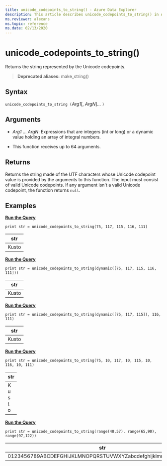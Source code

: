 ```yaml
---
title: unicode_codepoints_to_string() - Azure Data Explorer
description: This article describes unicode_codepoints_to_string() in Azure Data Explorer.
ms.reviewer: alexans
ms.topic: reference
ms.date: 02/13/2020
---
```

# unicode_codepoints_to_string()

Returns the string represented by the Unicode codepoints.

> **Deprecated aliases:** make_string()
    
## Syntax

`unicode_codepoints_to_string (`*Arg1*[, *ArgN*]... `)`

## Arguments

* *Arg1* ... *ArgN*: Expressions that are integers (int or long) or a dynamic value holding an array of integral numbers.

* This function receives up to 64 arguments.

## Returns

Returns the string made of the UTF characters whose Unicode codepoint value is provided by the arguments to this function. The input must consist of valid Unicode codepoints.
If any argument isn't a valid Unicode codepoint, the function returns `null`.

## Examples

[**Run the Query**](https://dataexplorer.azure.com/clusters/kvce69202ceceed490b88d.northeurope/databases/Other?query=H4sIAAAAAAAAAysoyswrUSguKVKwVSjNy0zOT0mNBxEF+UDx4viS/HigXGZeuoa5qY6CoaE5iACzzECEoSYA+KAQ+EAAAAA=)

```kusto
print str = unicode_codepoints_to_string(75, 117, 115, 116, 111)
```

|str|
|---|
|Kusto|

[**Run the Query**](https://dataexplorer.azure.com/clusters/kvce69202ceceed490b88d.northeurope/databases/Other?query=H4sIAAAAAAAAAysoyswrUSguKVKwVSjNy0zOT0mNBxEF+UDx4viS/HigXGZeukZKZV5ibmayRrS5qY6CoaE5iACzzECEYaymJgBfBO+kSwAAAA==)

```kusto
print str = unicode_codepoints_to_string(dynamic([75, 117, 115, 116, 111]))
```

|str|
|---|
|Kusto|

[**Run the Query**](https://dataexplorer.azure.com/clusters/kvce69202ceceed490b88d.northeurope/databases/Other?query=H4sIAAAAAAAAAysoyswrUSguKVKwVSjNy0zOT0mNBxEF+UDx4viS/HigXGZeukZKZV5ibmayRrS5qY6CoaE5iDCN1QRRZiDCUBMAeB3lVUsAAAA=)

```kusto
print str = unicode_codepoints_to_string(dynamic([75, 117, 115]), 116, 111)
```

|str|
|---|
|Kusto|

[**Run the Query**](https://dataexplorer.azure.com/clusters/kvce69202ceceed490b88d.northeurope/databases/Other?query=H4sIAAAAAAAAAysoyswrUSguKVKwVSjNy0zOT0mNBxEF+UDx4viS/HigXGZeuoa5qY6CoQEQG5rDGHARMxjDUBMACrIR/1AAAAA=)

```kusto
print str = unicode_codepoints_to_string(75, 10, 117, 10, 115, 10, 116, 10, 111)
```

|str|
|---|
|K<br>u<br>s<br>t<br>o|


[**Run the Query**](https://dataexplorer.azure.com/clusters/kvce69202ceceed490b88d.northeurope/databases/Other?query=H4sIAAAAAAAAAysoyswrUSguKVKwVSjNy0zOT0mNBxEF+UDx4viS/HigXGZeukZRYl56qoaJhY6puaaOAoRnZqpjaQDnWZrrGBoZaWoCAIEH/7dTAAAA)

```kusto
print str = unicode_codepoints_to_string(range(48,57), range(65,90), range(97,122))
```

|str|
|---|
0123456789ABCDEFGHIJKLMNOPQRSTUVWXYZabcdefghijklmnopqrstuvwxyz|
